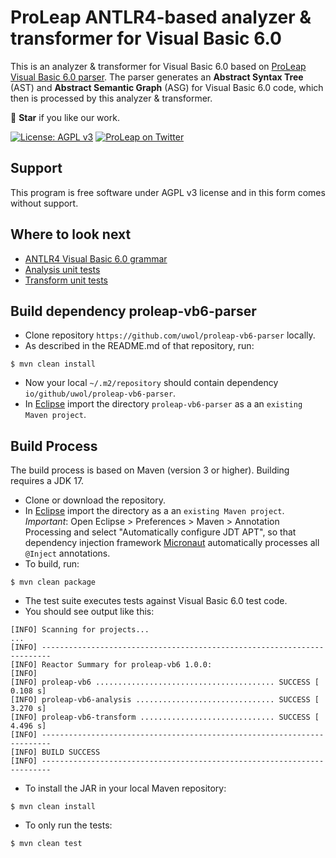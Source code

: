 ProLeap ANTLR4-based analyzer & transformer for Visual Basic 6.0
================================================================

This is an analyzer & transformer for Visual Basic 6.0 based on [ProLeap Visual Basic 6.0 parser](https://github.com/uwol/proleap-vb6-parser). The parser generates an **Abstract Syntax Tree** (AST) and **Abstract Semantic Graph** (ASG) for Visual Basic 6.0 code, which then is processed by this analyzer & transformer.

💫 **Star** if you like our work.

[![License: AGPL v3](https://img.shields.io/badge/License-AGPL%20v3-blue.svg)](https://www.gnu.org/licenses/agpl-3.0)
[![ProLeap on Twitter](https://img.shields.io/twitter/follow/proleap_io.svg?style=social&label=Follow)](https://twitter.com/proleap_io)


Support
-------

This program is free software under AGPL v3 license and in this form comes without support.


Where to look next
------------------

- [ANTLR4 Visual Basic 6.0 grammar](https://github.com/uwol/proleap-vb6-parser/tree/master/src/main/antlr4/io/proleap/vb6/VisualBasic6.g4)
- [Analysis unit tests](proleap-vb6-analysis/src/test/java/io/proleap/vb6/analysis)
- [Transform unit tests](proleap-vb6-transform/src/test/java/io/proleap/vb6/transform)


Build dependency proleap-vb6-parser
-----------------------------------

* Clone repository `https://github.com/uwol/proleap-vb6-parser` locally.
* As described in the README.md of that repository, run:

```
$ mvn clean install
```

* Now your local `~/.m2/repository` should contain dependency `io/github/uwol/proleap-vb6-parser`.
* In [Eclipse](https://eclipse.org) import the directory `proleap-vb6-parser` as a an `existing Maven project`.


Build Process
-------------

The build process is based on Maven (version 3 or higher). Building requires a JDK 17.

* Clone or download the repository.
* In [Eclipse](https://eclipse.org) import the directory as a an `existing Maven project`. *Important*: Open Eclipse > Preferences > Maven > Annotation Processing and select "Automatically configure JDT APT", so that dependency injection framework [Micronaut](https://micronaut.io/) automatically processes all `@Inject` annotations.
* To build, run:

```
$ mvn clean package
```

* The test suite executes tests against Visual Basic 6.0 test code.
* You should see output like this:

```
[INFO] Scanning for projects...
...
[INFO] ------------------------------------------------------------------------
[INFO] Reactor Summary for proleap-vb6 1.0.0:
[INFO] 
[INFO] proleap-vb6 ........................................ SUCCESS [  0.108 s]
[INFO] proleap-vb6-analysis ............................... SUCCESS [  3.270 s]
[INFO] proleap-vb6-transform .............................. SUCCESS [  4.496 s]
[INFO] ------------------------------------------------------------------------
[INFO] BUILD SUCCESS
[INFO] ------------------------------------------------------------------------
```

* To install the JAR in your local Maven repository:

```
$ mvn clean install
```

* To only run the tests:

```
$ mvn clean test
```
